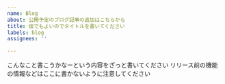 ```yaml
---
name: Blog
about: 公開予定のブログ記事の追加はこちらから
title: 仮でもよいのでタイトルを書いてください
labels: blog
assignees: ''

---
```


こんなこと書こうかなーという内容をざっと書いてください
リリース前の機能の情報などはここに書かないように注意してください
